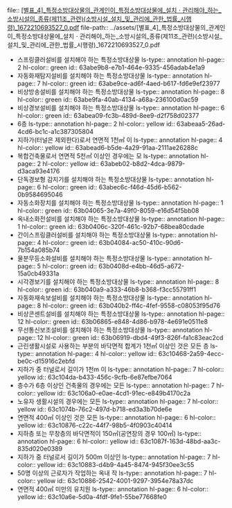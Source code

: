 file:: [[별표_4]_특정소방대상물의_관계인이_특정소방대상물에_설치ㆍ관리해야_하는_소방시설의_종류(제11조_관련)(소방시설_설치_및_관리에_관한_법률_시행령)_1672210693527_0.pdf](../assets/[별표_4]_특정소방대상물의_관계인이_특정소방대상물에_설치ㆍ관리해야_하는_소방시설의_종류(제11조_관련)(소방시설_설치_및_관리에_관한_법률_시행령)_1672210693527_0.pdf)
file-path:: ../assets/[별표_4]_특정소방대상물의_관계인이_특정소방대상물에_설치ㆍ관리해야_하는_소방시설의_종류(제11조_관련)(소방시설_설치_및_관리에_관한_법률_시행령)_1672210693527_0.pdf

- 스프링클러설비를 설치해야 하는 특정소방대상물
  ls-type:: annotation
  hl-page:: 2
  hl-color:: green
  id:: 63abe9b8-e7b1-464e-9335-456adab4e1a9
- 자동화재탐지설비를 설치해야 하는 특정소방대상물
  ls-type:: annotation
  hl-page:: 7
  hl-color:: green
  id:: 63abe9ce-ad6f-4aed-b617-fd6e9ef23977
- 비상방송설비를 설치해야 하는 특정소방대상물
  ls-type:: annotation
  hl-page:: 8
  hl-color:: green
  id:: 63abe9fa-40ab-4134-a68a-236100d0ac59
- 비상경보설비를 설치해야 하는 특정소방대상물
  ls-type:: annotation
  hl-page:: 6
  hl-color:: green
  id:: 63abea09-fc3b-489d-8ee9-d2f758d02377
- 6층
  ls-type:: annotation
  hl-page:: 2
  hl-color:: yellow
  id:: 63abeaa5-26ad-4cd6-bc1c-a1c387305804
- 지하가(터널은 제외한다)로서 연면적 1천㎡ 이
  ls-type:: annotation
  hl-page:: 4
  hl-color:: yellow
  id:: 63abead6-b5de-4a29-91aa-2111ae26288c
- 복합건축물로서 연면적 5천㎡ 이상인 경우에는 모
  ls-type:: annotation
  hl-page:: 2
  hl-color:: yellow
  id:: 63abeb02-b8d2-4dca-9879-d3aca93e4176
- 단독경보형 감지기를 설치해야 하는 특정소방대상물
  ls-type:: annotation
  hl-page:: 6
  hl-color:: green
  id:: 63abec6c-f46d-45d6-b562-0b9584695046
- 자동소화장치를 설치해야 하는 특정소방대상물
  ls-type:: annotation
  hl-page:: 1
  hl-color:: green
  id:: 63b04065-3e7a-49f0-8059-e16d54f5bb08
- 옥내소화전설비를 설치해야 하는 특정소방대상물
  ls-type:: annotation
  hl-page:: 1
  hl-color:: green
  id:: 63b0406c-320f-461c-92b7-68bea80cdade
- 간이스프링클러설비를 설치해야 하는 특정소방대상물
  ls-type:: annotation
  hl-page:: 4
  hl-color:: green
  id:: 63b04084-ac50-410c-90d6-7b154a085b74
- 물분무등소화설비를 설치해야 하는 특정소방대상물
  ls-type:: annotation
  hl-page:: 5
  hl-color:: green
  id:: 63b0408d-e4bb-46d5-a672-15a0cb49331a
- 시각경보기를 설치해야 하는 특정소방대상물
  ls-type:: annotation
  hl-page:: 8
  hl-color:: green
  id:: 63b040a9-a333-46b8-b368-f3cc55791ff1
- 자동화재속보설비를 설치해야 하는 특정소방대상물
  ls-type:: annotation
  hl-page:: 8
  hl-color:: green
  id:: 63b040b2-ff4c-4fef-9558-c08053f95d76
- 비상콘센트설비를 설치해야 하는 특정소방대상물
  ls-type:: annotation
  hl-page:: 12
  hl-color:: green
  id:: 63b06865-e848-4d86-b978-4e691e0511e8
- 무선통신보조설비를 설치해야 하는 특정소방대상물
  ls-type:: annotation
  hl-page:: 12
  hl-color:: green
  id:: 63b06919-dbd4-49f3-826f-fa1c83eac2cd
- 근린생활시설로 사용하는 부분의 바닥면적 합계가 1천㎡ 이상인 것은 모든 층
  ls-type:: annotation
  hl-page:: 4
  hl-color:: yellow
  id:: 63c10468-2a59-4ecc-be0c-d15916c2ebfd
- 지하가 중 터널로서 길이가 1천m 이
  ls-type:: annotation
  hl-page:: 7
  hl-color:: yellow
  id:: 63c104da-b433-456c-9cfb-6e87efbe7064
- 층수가 6층 이상인 건축물의 경우에는 모든 
  ls-type:: annotation
  hl-page:: 7
  hl-color:: yellow
  id:: 63c106a0-e0ae-4cd1-91ec-e849b4170c2a
- 노유자 생활시설의 경우에는 모든 
  ls-type:: annotation
  hl-page:: 7
  hl-color:: yellow
  id:: 63c1074b-76c2-497d-b718-ed3a3b70de6e
- 연면적 400㎡ 이상인 것은 모든 
  ls-type:: annotation
  hl-page:: 6
  hl-color:: yellow
  id:: 63c10876-c22c-44f7-98b5-4f0903c40414
- 지하층 또는 무창층의 바닥면적이 150㎡(공연장의 경우 100㎡) 
  ls-type:: annotation
  hl-page:: 6
  hl-color:: yellow
  id:: 63c1087f-163d-48bd-aa3c-835d020e0389
- 지하가 중 터널로서 길이가 500m 이상인
  ls-type:: annotation
  hl-page:: 7
  hl-color:: yellow
  id:: 63c10883-d4b9-4a45-8474-945f30ee3c55
- 50명 이상의 근로자가 작업하는 옥내 작
  ls-type:: annotation
  hl-page:: 7
  hl-color:: yellow
  id:: 63c10886-2542-4001-9297-3954e78a37dc
- 연면적 400㎡ 미만의 유치원
  ls-type:: annotation
  hl-page:: 6
  hl-color:: yellow
  id:: 63c10a6e-5d0a-4fdf-9fe1-55be77668fe0